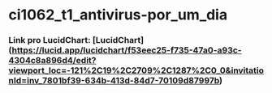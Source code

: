 # ci1062_t1_antivirus-por_um_dia

### Link pro LucidChart: [LucidChart] (https://lucid.app/lucidchart/f53eec25-f735-47a0-a93c-4304c8a896d4/edit?viewport_loc=-121%2C19%2C2709%2C1287%2C0_0&invitationId=inv_7801bf39-634b-413d-84d7-70109d87997b)
